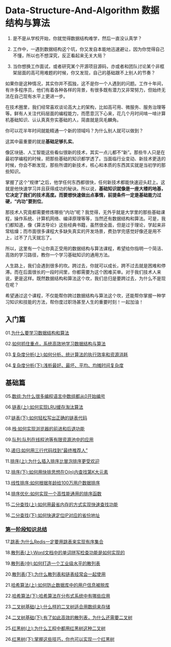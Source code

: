 # Data-Structure-And-Algorithm 数据结构与算法

1. 是不是从学校开始，你就觉得数据结构难学，然后一直没认真学？

2. 工作中，一遇到数据结构这个坑，你又发自本能地迅速避让，因为你觉得自己不懂，所以也不想深究，反正看起来无关大局？

3. 当你想换工作面试，或者研究某个开源项目源码，亦或者和团队讨论某个非框架层面的高可用难题的时候，你又发现，自己的基础跟不上别人的节奏？

如果你是这种情况，其实你并不孤独，这不是你一个人遇到的问题。工作十年间，有许多程序员，他们有着各种各样的背景，有很多既有潜力又非常努力，但始终无法在自己现有水平上更进一步。

在技术圈里，我们经常喜欢谈论高大上的架构，比如高可用、微服务、服务治理等等。鲜有人关注代码层面的编程能力，而愿意沉下心来，花几个月时间啃一啃计算机基础知识、认认真真夯实基础的人，简直就是凤毛麟角。

你可以花半年时间就能精通一个新的领域吗？为什么别人就可以做到？

这其中最重要的就是**基础足够扎实**。

像区块链、人工智能这些看似很新的技术，其实一点儿都不“新”。那些牛人只是在最初学编程的时候，把那些基础的知识都学透了。当面临行业变动、新技术更迭的时候，你会不断发现，那些所谓的新技术，核心和本质的东西其实就是当初学的那些知识。

掌握了这个“规律”之后，他学任何东西都很快，任何新技术都能快速迎头赶上。这就是他快速学习并且获得成功的秘诀。所以说，**基础知识就像是一座大楼的地基，它决定了我们的技术高度。而要想快速做出点事情，前提条件一定是基础能力过硬，“内功”要到位**。

那技术人究竟都需要修炼哪些“内功”呢？我觉得，无外乎就是大学里的那些基础课程，操作系统、计算机网络、编译原理等等，当然还有数据结构和算法。可是，我们都知道，像《算法导论》这些经典书籍，虽然很全面，但是过于理论，学起来非常枯燥；而市面很多课程大多缺失真实的开发场景，费劲学完感觉好像还是用不上，过不了几天就忘了。

所以，这里有一个让你真正受用的数据结构与算法课程，希望给你指明一个简洁、高效的学习路径，教你一个学习基础知识的通用方法。

人生路上，我们会遇到很多的坎。跨过去，你就可以成长，跨不过去就是困难和停滞。而在后面很长的一段时间里，你都需要为这个困难买单。对于我们技术人来说，更是这样。既然数据结构和算法这个坎，我们总归是要跨过去，为什么不是现在呢？

希望通过这个课程，不仅能帮你跨过数据结构与算法这个坎，还能帮你掌握一种学习知识和技能的方法，帮你度过职场甚至人生的重要时刻！一起加油！

## 入门篇

01.[为什么要学习数据结构和算法](https://github.com/KIDXO/DS-A/blob/master/data/01.为什么要学习数据结构和算法.md)

02.[如何抓住重点，系统高效地学习数据结构与算法](https://github.com/KIDXO/DS-A/blob/master/data/02.如何抓住重点，系统高效地学习数据结构与算法.md)

03.[复杂度分析(上):如何分析、统计算法的执行效率和资源消耗](https://github.com/KIDXO/DS-A/blob/master/data/03.复杂度分析（上）.md)

04.[复杂度分析(下):浅析最好、最坏、平均、均摊时间复杂度](https://github.com/KIDXO/DS-A/blob/master/data/04.复杂度分析（下）.md)

## 基础篇

05.[数组:为什么很多编程语言中数组都从0开始编号](https://github.com/KIDXO/DS-A/blob/master/data/05.数组：为什么很多编程语言中数组都从0开始编号.md)

06.[链表(上):如何实现LRU缓存淘汰算法](https://github.com/KIDXO/DS-A/blob/master/data/06.链表（上）：如何实现LRU缓存淘汰算法.md)

07.[链表(下):如何轻松写出正确的链表代码](https://github.com/KIDXO/DS-A/blob/master/data/07.链表（下）：如何轻松写出正确的链表代码.md)

08.[栈:如何实现浏览器的前进和后退功能](https://github.com/KIDXO/DS-A/blob/master/data/08.栈：如何实现浏览器的前进和后退功能.md)

09.[队列:队列在线程池等有限资源池中的应用](https://github.com/KIDXO/DS-A/blob/master/data/09.队列：队列在线程池等有限资源池中的应用.md)

10.[递归:如何用三行代码找到“最终推荐人”](https://github.com/KIDXO/DS-A/blob/master/data/10.递归：如何用三行代码找到“最终推荐人”.md)

11.[排序(上):为什么插入排序比冒泡排序更受欢迎](https://github.com/KIDXO/DS-A/blob/master/data/11.排序（上）：为什么插入排序比冒泡排序更受欢迎.md)

12.[排序(下):如何用快排思想在O(n)内查找第K大元素](https://github.com/KIDXO/DS-A/blob/master/data/12.排序（下）：如何用快排思想在O(n)内查找第K大元素.md)

13.[线性排序:如何根据年龄给100万用户数据排序](https://github.com/KIDXO/DS-A/blob/master/data/13.线性排序：如何根据年龄给100万用户数据排序.md)

14.[排序优化:如何实现一个高性能通用的排序函数](https://github.com/KIDXO/DS-A/blob/master/data/14.排序优化：如何实现一个通用的、高性能的排序函数.md)

15.[二分查找(上):如何用最省内存的方式实现快速查找功能](https://github.com/KIDXO/DS-A/blob/master/data/15.二分查找（上）：如何用最省内存的方式实现快速查找功能.md)

16.[二分查找(下):如何快速定位IP对应的省份地址](https://github.com/KIDXO/DS-A/blob/master/data/16.二分查找（下）：如何快速定位IP对应的省份地址.md)

### [第一阶段知识总结](https://github.com/KIDXO/DS-A/blob/master/resource/summary/第一阶段知识总结.jpg)

17.[跳表:为什么Redis一定要用跳表来实现有序集合](https://github.com/KIDXO/DS-A/blob/master/data/17.跳表：为什么Redis一定要用跳表来实现有序集合.md)

18.[散列表(上):Word文档中的单词拼写检查功能是如何实现的](https://github.com/KIDXO/DS-A/blob/master/data/18.散列表（上）：Word文档中的单词拼写检查功能是如何实现的.md)

19.[散列表(中):如何打造一个工业级水平的散列表](https://github.com/KIDXO/DS-A/blob/master/data/19.散列表（中）：如何打造一个工业级水平的散列表.md)

20.[散列表(下):为什么散列表和链表经常会一起使用](https://github.com/KIDXO/DS-A/blob/master/data/20.散列表（下）：为什么散列表和链表经常会一起使用.md)

21.[哈希算法(上):如何防止数据库中的用户信息被脱库](https://github.com/KIDXO/DS-A/blob/master/data/21.哈希算法（上）：如何防止数据库中的用户信息被脱库.md)

22.[哈希算法(下):哈希算法在分布式系统中有哪些应用](https://github.com/KIDXO/DS-A/blob/master/data/22.哈希算法（下）：哈希算法在分布式系统中有哪些应用.md)

23.[二叉树基础(上):什么样的二叉树适合用数组来存储](https://github.com/KIDXO/DS-A/blob/master/data/23.二叉树基础（上）：什么样的二叉树适合用数组来存储.md)

24.[二叉树基础(下):有了如此高效的散列表，为什么还需要二叉树](https://github.com/KIDXO/DS-A/blob/master/data/24.二叉树基础（下）：有了如此高效的散列表，为什么还需要二叉树.md)

25.[红黑树(上):为什么工程中都用红黑树这种二叉树](https://github.com/KIDXO/DS-A/blob/master/data/25.红黑树（上）：为什么工程中都用红黑树这种二叉树.md)

26.[红黑树(下):掌握这些技巧，你也可以实现一个红黑树](https://github.com/KIDXO/DS-A/blob/master/data/26.红黑树（下）：掌握这些技巧，你也可以实现一个红黑树.md)



